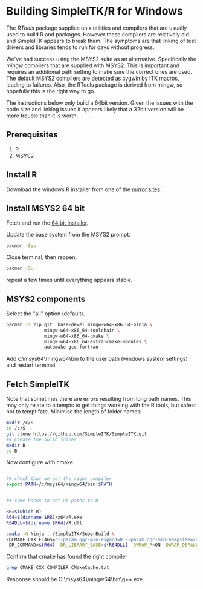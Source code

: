 # Building SimpleITK/R for Windows

The _RTools_ package supplies unix utilities and compilers that are
usually used to build R and packages. However these compilers are relatively
old and SimpleITK appears to break them. The symptoms are that linking
of test drivers and libraries tends to run for days without progress.

We've had success using the MSYS2 suite as an alternative. Specifically the _mingw_ compilers
that are supplied with MSYS2. This is important and requires an additional path setting
to make sure the correct ones are used. The default MSYS2 compilers are detected
as cygwin by ITK macros, leading to failures. Also, the RTools package is derived from mingw,
so hopefully this is the right way to go.

The instructions below only build a 64bit version. Given the issues with
the code size and linking issues it appears likely that a 32bit version will
be more trouble than it is worth.

## Prerequisites

1. R
1. MSYS2

## Install R

Download the windows R installer from one of the [mirror sites](https://www.r-project.org/mirrors.html).

## Install MSYS2 64 bit

Fetch and run the [64 bit installer](http://www.msys2.org/).

Update the base system from the MSYS2 prompt:

``` bash
pacman -Syu
```

Close terminal, then reopen:

``` bash
pacman -Su
```

repeat a few times until everything appears stable.

## MSYS2 components

Select the "all" option (default).

``` bash
pacman -S zip git  base-devel mingw-w64-x86_64-ninja \
              mingw-w64-x86_64-toolchain \
              mingw-w64-x86_64-cmake \
              mingw-w64-x86_64-extra-cmake-modules \
              automake gcc-fortran


```

Add c:\\msys64\\mingw64\\bin to the user path (windows system settings) and restart terminal.

## Fetch SimpleITK

Note that sometimes there are errors resulting from long path names. This
may only relate to attempts to get things working with the R tools, but
safest not to tempt fate. Minimise the length of folder names:

``` bash
mkdir /c/S
cd /c/S
git clone https://github.com/SimpleITK/SimpleITK.git
## Create the build folder
mkdir B
cd B
```

Now configure with cmake

```bash

## check that we get the right compiler
export PATH=/c/msys64/mingw64/bin:$PATH


## some hacks to set up paths to R

RR=$(which R)
R64=$(dirname $RR)/x64/R.exe
R64DLL=$(dirname $R64)/R.dll

cmake -G Ninja ../SimpleITK/SuperBuild \
-DCMAKE_CXX_FLAGS="--param ggc-min-expand=0 --param ggc-min-heapsize=2648000" \
-DR_COMMAND=${R64} -DR_LIBRARY_BASE=${R64DLL} -DWRAP_R=ON -DWRAP_DEFAULT=OFF

```

Confirm that cmake has found the right compiler

```bash
grep CMAKE_CXX_COMPILER CMakeCache.txt
```

Response should be C:\\msys64\\mingw64\\bin\\g++.exe.
